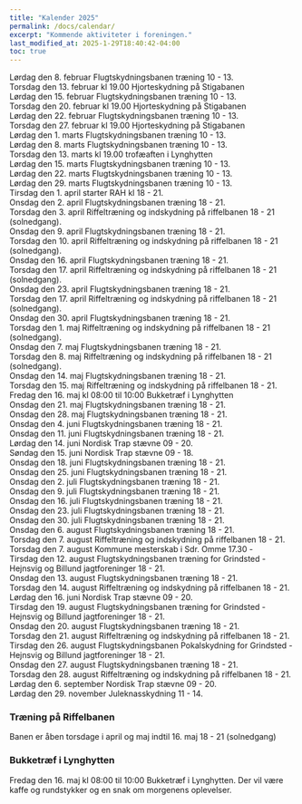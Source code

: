 ```yaml
---
title: "Kalender 2025"
permalink: /docs/calendar/
excerpt: "Kommende aktiviteter i foreningen."
last_modified_at: 2025-1-29T18:40:42-04:00
toc: true
---            
```

Lørdag den 8. februar Flugtskydningsbanen træning 10 - 13.  
Torsdag den 13. februar kl 19.00 Hjorteskydning på Stigabanen  
Lørdag den 15. februar Flugtskydningsbanen træning 10 - 13.  
Torsdag den 20. februar kl 19.00 Hjorteskydning på Stigabanen     
Lørdag den 22. februar Flugtskydningsbanen træning 10 - 13.  
Torsdag den 27. februar kl 19.00 Hjorteskydning på Stigabanen     
Lørdag den 1. marts Flugtskydningsbanen træning 10 - 13.  
Lørdag den 8. marts Flugtskydningsbanen træning 10 - 13.  
Torsdag den 13. marts kl 19.00 trofæaften i Lynghytten         
Lørdag den 15. marts Flugtskydningsbanen træning 10 - 13.  
Lørdag den 22. marts Flugtskydningsbanen træning 10 - 13.  
Lørdag den 29. marts Flugtskydningsbanen træning 10 - 13.  
Tirsdag den 1. april starter RAH kl 18 - 21.     
Onsdag den 2. april Flugtskydningsbanen træning 18 - 21.  
Torsdag den 3. april Riffeltræning og indskydning på riffelbanen 18 - 21 (solnedgang).  
Onsdag den 9. april Flugtskydningsbanen træning 18 - 21.  
Torsdag den 10. april Riffeltræning og indskydning på riffelbanen 18 - 21 (solnedgang).  
Onsdag den 16. april Flugtskydningsbanen træning 18 - 21.  
Torsdag den 17. april Riffeltræning og indskydning på riffelbanen 18 - 21 (solnedgang).  
Onsdag den 23. april Flugtskydningsbanen træning 18 - 21.  
Torsdag den 17. april Riffeltræning og indskydning på riffelbanen 18 - 21 (solnedgang).  
Onsdag den 30. april Flugtskydningsbanen træning 18 - 21.  
Torsdag den 1. maj Riffeltræning og indskydning på riffelbanen 18 - 21 (solnedgang).  
Onsdag den 7. maj Flugtskydningsbanen træning 18 - 21.  
Torsdag den 8. maj Riffeltræning og indskydning på riffelbanen 18 - 21 (solnedgang).  
Onsdag den 14. maj Flugtskydningsbanen træning 18 - 21.  
Torsdag den 15. maj Riffeltræning og indskydning på riffelbanen 18 - 21.     
Fredag den 16. maj kl 08:00 til 10:00 Bukketræf i Lynghytten     
Onsdag den 21. maj Flugtskydningsbanen træning 18 - 21.  
Onsdag den 28. maj Flugtskydningsbanen træning 18 - 21.  
Onsdag den 4. juni Flugtskydningsbanen træning 18 - 21.  
Onsdag den 11. juni Flugtskydningsbanen træning 18 - 21.  
Lørdag den 14. juni Nordisk Trap stævne 09 - 20.    
Søndag den 15. juni Nordisk Trap stævne 09 - 18.   
Onsdag den 18. juni Flugtskydningsbanen træning 18 - 21.  
Onsdag den 25. juni Flugtskydningsbanen træning 18 - 21.  
Onsdag den 2. juli Flugtskydningsbanen træning 18 - 21.  
Onsdag den 9. juli Flugtskydningsbanen træning 18 - 21.  
Onsdag den 16. juli Flugtskydningsbanen træning 18 - 21.  
Onsdag den 23. juli Flugtskydningsbanen træning 18 - 21.  
Onsdag den 30. juli Flugtskydningsbanen træning 18 - 21.  
Onsdag den 6. august Flugtskydningsbanen træning 18 - 21.  
Torsdag den 7. august Riffeltræning og indskydning på riffelbanen 18 - 21.          
Torsdag den 7. august Kommune mesterskab i Sdr. Omme 17.30 -    
Tirsdag den 12. august Flugtskydningsbanen træning for Grindsted - Hejnsvig og Billund jagtforeninger 18 - 21.   
Onsdag den 13. august Flugtskydningsbanen træning 18 - 21.  
Torsdag den 14. august Riffeltræning og indskydning på riffelbanen 18 - 21.    
Lørdag den 16. juni Nordisk Trap stævne 09 - 20.    
Tirsdag den 19. august Flugtskydningsbanen træning for Grindsted - Hejnsvig og Billund jagtforeninger 18 - 21.    
Onsdag den 20. august Flugtskydningsbanen træning 18 - 21.  
Torsdag den 21. august Riffeltræning og indskydning på riffelbanen 18 - 21.    
Tirsdag den 26. august Flugtskydningsbanen Pokalskydning for Grindsted - Hejnsvig og Billund jagtforeninger 18 - 21.   
Onsdag den 27. august Flugtskydningsbanen træning 18 - 21.  
Torsdag den 28. august Riffeltræning og indskydning på riffelbanen 18 - 21.    
Lørdag den 6. september Nordisk Trap stævne 09 - 20.   
Lørdag den 29. november Juleknasskydning 11 - 14.   

### Træning på Riffelbanen
Banen er åben torsdage i april og maj indtil 16. maj  18 - 21 (solnedgang)

### Bukketræf i Lynghytten   
Fredag den 16. maj kl 08:00 til 10:00 Bukketræf i Lynghytten.
Der vil være kaffe og rundstykker og en snak om morgenens oplevelser.

